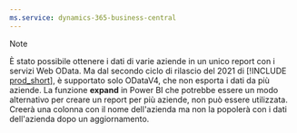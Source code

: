 ```yaml
---
ms.service: dynamics-365-business-central
---
```

> [!NOTE]
> È stato possibile ottenere i dati di varie aziende in un unico report con i servizi Web OData. Ma dal secondo ciclo di rilascio del 2021 di [!INCLUDE [prod_short](prod_short.md)], è supportato solo ODataV4, che non esporta i dati da più aziende. La funzione **expand** in Power BI che potrebbe essere un modo alternativo per creare un report per più aziende, non può essere utilizzata. Creerà una colonna con il nome dell'azienda ma non la popolerà con i dati dell'azienda dopo un aggiornamento.
